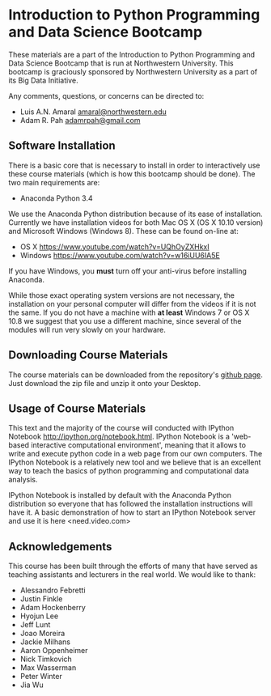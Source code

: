 # Introduction to Python Programming and Data Science Bootcamp

These materials are a part of the Introduction to Python Programming and Data Science Bootcamp that is run at Northwestern University. This bootcamp is graciously sponsored by Northwestern University as a part of its Big Data Initiative.

Any comments, questions, or concerns can be directed to:

* Luis A.N. Amaral <amaral@northwestern.edu>
* Adam R. Pah <adamrpah@gmail.com>

## Software Installation

There is a basic core that is necessary to install in order to interactively use these course materials (which is how this bootcamp should be done). The two main requirements are:

* Anaconda Python 3.4

We use the Anaconda Python distribution because of its ease of installation. Currently we have installation videos for both Mac OS X (OS X 10.10 version) and Microsoft Windows (Windows 8). These can be found on-line at:

* OS X <https://www.youtube.com/watch?v=UQhOyZXHkxI>
* Windows <https://www.youtube.com/watch?v=w16iUU6IA5E>

If you have Windows, you **must** turn off your anti-virus before installing Anaconda.

While those exact operating system versions are not necessary, the installation on your personal computer will differ from the videos if it is not the same. If you do not have a machine with **at least** Windows 7 or OS X 10.8 we suggest that you use a different machine, since several of the modules will run very slowly on your hardware.

## Downloading Course Materials

The course materials can be downloaded from the repository's [github page](http://amarallab.github.io/Introduction-to-Python-Programming-and-Data-Science/). Just download the zip file and unzip it onto your Desktop.

## Usage of Course Materials

This text and the majority of the course will conducted with IPython Notebook <http://ipython.org/notebook.html>. IPython Notebook is a 'web-based interactive computational environment', meaning that it allows to write and execute python code in a web page from our own computers. The IPython Notebook is a relatively new tool and we believe that is an excellent way to teach the basics of python programming and computational data analysis.

IPython Notebook is installed by default with the Anaconda Python distribution so everyone that has followed the installation instructions will have it. A basic demonstration of how to start an IPython Notebook server and use it is here <need.video.com>

## Acknowledgements

This course has been built through the efforts of many that have served as teaching assistants and lecturers in the real world. We would like to thank:

* Alessandro Febretti
* Justin Finkle
* Adam Hockenberry
* Hyojun Lee
* Jeff Lunt
* Joao Moreira
* Jackie Milhans
* Aaron Oppenheimer
* Nick Timkovich
* Max Wasserman
* Peter Winter
* Jia Wu
